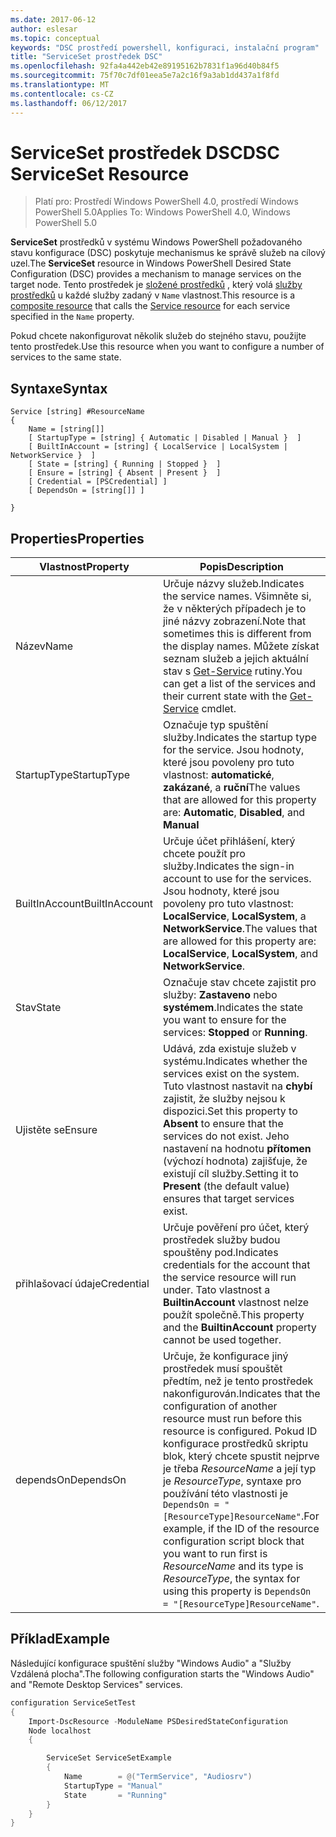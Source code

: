 ```yaml
---
ms.date: 2017-06-12
author: eslesar
ms.topic: conceptual
keywords: "DSC prostředí powershell, konfiguraci, instalační program"
title: "ServiceSet prostředek DSC"
ms.openlocfilehash: 92fa4a442eb42e89195162b7831f1a96d40b84f5
ms.sourcegitcommit: 75f70c7df01eea5e7a2c16f9a3ab1dd437a1f8fd
ms.translationtype: MT
ms.contentlocale: cs-CZ
ms.lasthandoff: 06/12/2017
---
```

# <a name="dsc-serviceset-resource"></a><span data-ttu-id="c87ac-103">ServiceSet prostředek DSC</span><span class="sxs-lookup"><span data-stu-id="c87ac-103">DSC ServiceSet Resource</span></span>

> <span data-ttu-id="c87ac-104">Platí pro: Prostředí Windows PowerShell 4.0, prostředí Windows PowerShell 5.0</span><span class="sxs-lookup"><span data-stu-id="c87ac-104">Applies To: Windows PowerShell 4.0, Windows PowerShell 5.0</span></span>


<span data-ttu-id="c87ac-105">**ServiceSet** prostředků v systému Windows PowerShell požadovaného stavu konfigurace (DSC) poskytuje mechanismus ke správě služeb na cílový uzel.</span><span class="sxs-lookup"><span data-stu-id="c87ac-105">The **ServiceSet** resource in Windows PowerShell Desired State Configuration (DSC) provides a mechanism to manage services on the target node.</span></span> <span data-ttu-id="c87ac-106">Tento prostředek je [složené prostředků](authoringResourceComposite.md) , který volá [služby prostředků](serviceResource.md) u každé služby zadaný v `Name` vlastnost.</span><span class="sxs-lookup"><span data-stu-id="c87ac-106">This resource is a [composite resource](authoringResourceComposite.md) that calls the [Service resource](serviceResource.md) for each service specified in the `Name` property.</span></span>

<span data-ttu-id="c87ac-107">Pokud chcete nakonfigurovat několik služeb do stejného stavu, použijte tento prostředek.</span><span class="sxs-lookup"><span data-stu-id="c87ac-107">Use this resource when you want to configure a number of services to the same state.</span></span>

## <a name="syntax"></a><span data-ttu-id="c87ac-108">Syntaxe</span><span class="sxs-lookup"><span data-stu-id="c87ac-108">Syntax</span></span>

```
Service [string] #ResourceName
{
    Name = [string[]]
    [ StartupType = [string] { Automatic | Disabled | Manual }  ]
    [ BuiltInAccount = [string] { LocalService | LocalSystem | NetworkService }  ]
    [ State = [string] { Running | Stopped }  ]
    [ Ensure = [string] { Absent | Present }  ]
    [ Credential = [PSCredential] ]
    [ DependsOn = [string[]] ]
    
}
```

## <a name="properties"></a><span data-ttu-id="c87ac-109">Properties</span><span class="sxs-lookup"><span data-stu-id="c87ac-109">Properties</span></span>

|  <span data-ttu-id="c87ac-110">Vlastnost</span><span class="sxs-lookup"><span data-stu-id="c87ac-110">Property</span></span>  |  <span data-ttu-id="c87ac-111">Popis</span><span class="sxs-lookup"><span data-stu-id="c87ac-111">Description</span></span>   | 
|---|---| 
| <span data-ttu-id="c87ac-112">Název</span><span class="sxs-lookup"><span data-stu-id="c87ac-112">Name</span></span>| <span data-ttu-id="c87ac-113">Určuje názvy služeb.</span><span class="sxs-lookup"><span data-stu-id="c87ac-113">Indicates the service names.</span></span> <span data-ttu-id="c87ac-114">Všimněte si, že v některých případech je to jiné názvy zobrazení.</span><span class="sxs-lookup"><span data-stu-id="c87ac-114">Note that sometimes this is different from the display names.</span></span> <span data-ttu-id="c87ac-115">Můžete získat seznam služeb a jejich aktuální stav s [Get-Service](https://technet.microsoft.com/en-us/library/hh849804.aspx) rutiny.</span><span class="sxs-lookup"><span data-stu-id="c87ac-115">You can get a list of the services and their current state with the [Get-Service](https://technet.microsoft.com/en-us/library/hh849804.aspx) cmdlet.</span></span>|
| <span data-ttu-id="c87ac-116">StartupType</span><span class="sxs-lookup"><span data-stu-id="c87ac-116">StartupType</span></span>| <span data-ttu-id="c87ac-117">Označuje typ spuštění služby.</span><span class="sxs-lookup"><span data-stu-id="c87ac-117">Indicates the startup type for the service.</span></span> <span data-ttu-id="c87ac-118">Jsou hodnoty, které jsou povoleny pro tuto vlastnost: **automatické**, **zakázané**, a **ruční**</span><span class="sxs-lookup"><span data-stu-id="c87ac-118">The values that are allowed for this property are: **Automatic**, **Disabled**, and **Manual**</span></span>|  
| <span data-ttu-id="c87ac-119">BuiltInAccount</span><span class="sxs-lookup"><span data-stu-id="c87ac-119">BuiltInAccount</span></span>| <span data-ttu-id="c87ac-120">Určuje účet přihlášení, který chcete použít pro služby.</span><span class="sxs-lookup"><span data-stu-id="c87ac-120">Indicates the sign-in account to use for the services.</span></span> <span data-ttu-id="c87ac-121">Jsou hodnoty, které jsou povoleny pro tuto vlastnost: **LocalService**, **LocalSystem**, a **NetworkService**.</span><span class="sxs-lookup"><span data-stu-id="c87ac-121">The values that are allowed for this property are: **LocalService**, **LocalSystem**, and **NetworkService**.</span></span>| 
| <span data-ttu-id="c87ac-122">Stav</span><span class="sxs-lookup"><span data-stu-id="c87ac-122">State</span></span>| <span data-ttu-id="c87ac-123">Označuje stav chcete zajistit pro služby: **Zastaveno** nebo **systémem**.</span><span class="sxs-lookup"><span data-stu-id="c87ac-123">Indicates the state you want to ensure for the services: **Stopped** or **Running**.</span></span>| 
| <span data-ttu-id="c87ac-124">Ujistěte se</span><span class="sxs-lookup"><span data-stu-id="c87ac-124">Ensure</span></span>| <span data-ttu-id="c87ac-125">Udává, zda existuje služeb v systému.</span><span class="sxs-lookup"><span data-stu-id="c87ac-125">Indicates whether the services exist on the system.</span></span> <span data-ttu-id="c87ac-126">Tuto vlastnost nastavit na **chybí** zajistit, že služby nejsou k dispozici.</span><span class="sxs-lookup"><span data-stu-id="c87ac-126">Set this property to **Absent** to ensure that the services do not exist.</span></span> <span data-ttu-id="c87ac-127">Jeho nastavení na hodnotu **přítomen** (výchozí hodnota) zajišťuje, že existují cíl služby.</span><span class="sxs-lookup"><span data-stu-id="c87ac-127">Setting it to **Present** (the default value) ensures that target services exist.</span></span>|
| <span data-ttu-id="c87ac-128">přihlašovací údaje</span><span class="sxs-lookup"><span data-stu-id="c87ac-128">Credential</span></span>| <span data-ttu-id="c87ac-129">Určuje pověření pro účet, který prostředek služby budou spouštěny pod.</span><span class="sxs-lookup"><span data-stu-id="c87ac-129">Indicates credentials for the account that the service resource will run under.</span></span> <span data-ttu-id="c87ac-130">Tato vlastnost a **BuiltinAccount** vlastnost nelze použít společně.</span><span class="sxs-lookup"><span data-stu-id="c87ac-130">This property and the **BuiltinAccount** property cannot be used together.</span></span>| 
| <span data-ttu-id="c87ac-131">dependsOn</span><span class="sxs-lookup"><span data-stu-id="c87ac-131">DependsOn</span></span>| <span data-ttu-id="c87ac-132">Určuje, že konfigurace jiný prostředek musí spouštět předtím, než je tento prostředek nakonfigurován.</span><span class="sxs-lookup"><span data-stu-id="c87ac-132">Indicates that the configuration of another resource must run before this resource is configured.</span></span> <span data-ttu-id="c87ac-133">Pokud ID konfigurace prostředků skriptu blok, který chcete spustit nejprve je třeba *ResourceName* a její typ je *ResourceType*, syntaxe pro používání této vlastnosti je `DependsOn = "[ResourceType]ResourceName"`.</span><span class="sxs-lookup"><span data-stu-id="c87ac-133">For example, if the ID of the resource configuration script block that you want to run first is *ResourceName* and its type is *ResourceType*, the syntax for using this property is `DependsOn = "[ResourceType]ResourceName"`.</span></span>| 



## <a name="example"></a><span data-ttu-id="c87ac-134">Příklad</span><span class="sxs-lookup"><span data-stu-id="c87ac-134">Example</span></span>

<span data-ttu-id="c87ac-135">Následující konfigurace spuštění služby "Windows Audio" a "Služby Vzdálená plocha".</span><span class="sxs-lookup"><span data-stu-id="c87ac-135">The following configuration starts the "Windows Audio" and "Remote Desktop Services" services.</span></span>

```powershell
configuration ServiceSetTest
{
    Import-DscResource -ModuleName PSDesiredStateConfiguration
    Node localhost
    {

        ServiceSet ServiceSetExample
        {
            Name        = @("TermService", "Audiosrv")
            StartupType = "Manual"
            State       = "Running"
        } 
    }
}
```

